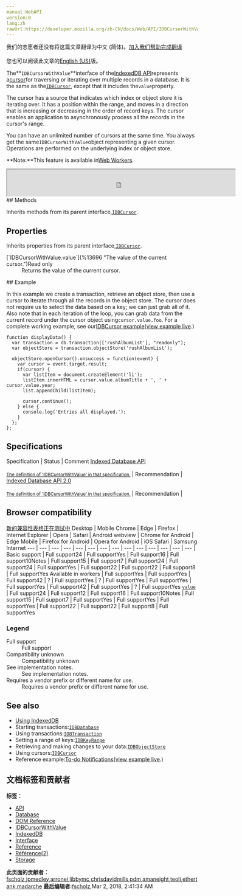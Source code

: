 ```yaml
---
manual:WebAPI
version:0
lang:zh
rawUrl:https://developer.mozilla.org/zh-CN/docs/Web/API/IDBCursorWithValue
---
```




<bdi>我们的志愿者还没有将这篇文章翻译为<bdi>中文 (简体)</bdi>。[加入我们帮助完成翻译](%13693 "")<br></br>您也可以阅读此文章的[English (US)](%13694 "")版。</bdi>










The**`IDBCursorWithValue`**interface of the[IndexedDB API](%13656 "")represents a[cursor](%13657 "")for traversing or iterating over multiple records in a database. It is the same as the[`IDBCursor`](%13695 "The IDBCursor interface of the IndexedDB API represents a cursor for traversing or iterating over multiple records in a database."), except that it includes the`value`property.



The cursor has a source that indicates which index or object store it is iterating over. It has a position within the range, and moves in a direction that is increasing or decreasing in the order of record keys. The cursor enables an application to asynchronously process all the records in the cursor&#39;s range.



You can have an unlimited number of cursors at the same time. You always get the same`IDBCursorWithValue`object representing a given cursor. Operations are performed on the underlying index or object store.

**Note:**This feature is available in[Web Workers](%4334 "").
<iframe src='https://mdn.mozillademos.org/en-US/docs/Web/API/IDBCursorWithValue$samples/inheritance_diagram?revision=1363526' width='600' height='70'></iframe>
## Methods<a name="Methods"></a>


Inherits methods from its parent interface,[`IDBCursor`](%13695 "The IDBCursor interface of the IndexedDB API represents a cursor for traversing or iterating over multiple records in a database.").


## Properties<a name="Properties"></a>


Inherits properties from its parent interface,[`IDBCursor`](%13695 "The IDBCursor interface of the IndexedDB API represents a cursor for traversing or iterating over multiple records in a database.").

<dl><dt>[`IDBCursorWithValue.value`](%13696 "The value of the current cursor.")Read only</dt><dd>Returns the value of the current cursor.</dd></dl>
## Example<a name="Example"></a>


In this example we create a transaction, retrieve an object store, then use a cursor to iterate through all the records in the object store. The cursor does not require us to select the data based on a key; we can just grab all of it. Also note that in each iteration of the loop, you can grab data from the current record under the cursor object using`cursor.value.foo`. For a complete working example, see our[IDBCursor example](%13668 "")([view example live](%13669 "").)


```
function displayData() {
  var transaction = db.transaction(['rushAlbumList'], "readonly");
  var objectStore = transaction.objectStore('rushAlbumList');

  objectStore.openCursor().onsuccess = function(event) {
    var cursor = event.target.result;
    if(cursor) {
      var listItem = document.createElement('li');
      listItem.innerHTML = cursor.value.albumTitle + ', ' + cursor.value.year;
      list.appendChild(listItem);  

      cursor.continue();
    } else {
      console.log('Entries all displayed.');
    }
  };
};
```

## Specifications<a name="Specifications"></a>
Specification | Status | Comment 
[Indexed Database API<br></br><small>The definition of &#39;IDBCursorWithValue&#39; in that specification.</small>](%13697 "") | Recommendation |  
[Indexed Database API 2.0<br></br><small>The definition of &#39;IDBCursorWithValue&#39; in that specification.</small>](%13698 "") | Recommendation |  


## Browser compatibility<a name="Browser_compatibility"></a>
[新的兼容性表格正在测试中<i></i>](%3360 "")
<abbr>Desktop<i></i></abbr> | <abbr>Mobile<i></i></abbr> 
<abbr>Chrome<i></i></abbr> | <abbr>Edge<i></i></abbr> | <abbr>Firefox<i></i></abbr> | <abbr>Internet Explorer<i></i></abbr> | <abbr>Opera<i></i></abbr> | <abbr>Safari<i></i></abbr> | <abbr>Android webview<i></i></abbr> | <abbr>Chrome for Android<i></i></abbr> | <abbr>Edge Mobile<i></i></abbr> | <abbr>Firefox for Android<i></i></abbr> | <abbr>Opera for Android<i></i></abbr> | <abbr>iOS Safari<i></i></abbr> | <abbr>Samsung Internet<i></i></abbr> 
 ---  |  ---  |  ---  |  ---  |  ---  |  ---  |  ---  |  ---  |  ---  |  ---  |  ---  |  ---  |  ---  |  ---  | 
Basic support | <abbr>Full support</abbr>24 | <abbr>Full support</abbr>Yes | <abbr>Full support</abbr>16 | <abbr>Full support</abbr>10<abbr>Notes<i></i></abbr> | <abbr>Full support</abbr>15 | <abbr>Full support</abbr>7 | <abbr>Full support</abbr>24 | <abbr>Full support</abbr>24 | <abbr>Full support</abbr>Yes | <abbr>Full support</abbr>22 | <abbr>Full support</abbr>22 | <abbr>Full support</abbr>8 | <abbr>Full support</abbr>Yes 
Available in workers | <abbr>Full support</abbr>Yes | <abbr>Full support</abbr>Yes | <abbr>Full support</abbr>42 | <abbr>?</abbr> | <abbr>Full support</abbr>Yes | <abbr>?</abbr> | <abbr>Full support</abbr>Yes | <abbr>Full support</abbr>Yes | <abbr>Full support</abbr>Yes | <abbr>Full support</abbr>42 | <abbr>Full support</abbr>Yes | <abbr>?</abbr> | <abbr>Full support</abbr>Yes 
[`value`](%13699 "") | <abbr>Full support</abbr>24 | <abbr>Full support</abbr>12 | <abbr>Full support</abbr>16 | <abbr>Full support</abbr>10<abbr>Notes<i></i></abbr> | <abbr>Full support</abbr>15 | <abbr>Full support</abbr>7 | <abbr>Full support</abbr>Yes | <abbr>Full support</abbr>Yes | <abbr>Full support</abbr>Yes | <abbr>Full support</abbr>22 | <abbr>Full support</abbr>22 | <abbr>Full support</abbr>8 | <abbr>Full support</abbr>Yes 


### Legend<a name="Legend"></a>
<dl><dt><abbr>Full support</abbr></dt><dd>Full support</dd><dt><abbr>Compatibility unknown</abbr></dt><dd>Compatibility unknown</dd><dt><abbr>See implementation notes.<i></i></abbr></dt><dd>See implementation notes.</dd><dt><abbr>Requires a vendor prefix or different name for use.<i></i></abbr></dt><dd>Requires a vendor prefix or different name for use.</dd></dl>


## See also<a name="See_also"></a>

* [Using IndexedDB](%13671 "")
* Starting transactions:[`IDBDatabase`](%13700 "The IDBDatabase interface of the IndexedDB API provides a connection to a database; you can use an IDBDatabase object to open a transaction on your database then create, manipulate, and delete objects (data) in that database. The interface provides the only way to get and manage versions of the database.")
* Using transactions:[`IDBTransaction`](%13701 "Note that as of Firefox 40, IndexedDB transactions have relaxed durability guarantees to increase performance (see bug 1112702.) Previously in a readwrite transaction IDBTransaction.oncomplete was fired only when all data was guaranteed to have been flushed to disk. In Firefox 40+ the complete event is fired after the OS has been told to write the data but potentially before that data has actually been flushed to disk. The complete event may thus be delivered quicker than before, however, there exists a small chance that the entire transaction will be lost if the OS crashes or there is a loss of system power before the data is flushed to disk. Since such catastrophic events are rare most consumers should not need to concern themselves further.")
* Setting a range of keys:[`IDBKeyRange`](%13702 "A key range can be a single value or a range with upper and lower bounds or endpoints. If the key range has both upper and lower bounds, then it is bounded; if it has no bounds, it is unbounded. A bounded key range can either be open (the endpoints are excluded) or closed (the endpoints are included). To retrieve all keys within a certain range, you can use the following code constructs:")
* Retrieving and making changes to your data:[`IDBObjectStore`](%13703 "This example shows a variety of different uses of object stores, from updating the data structure with IDBObjectStore.createIndex inside an onupgradeneeded function, to adding a new item to our object store with IDBObjectStore.add. For a full working example, see our To-do Notifications app (view example live.)")
* Using cursors:[`IDBCursor`](%13695 "The IDBCursor interface of the IndexedDB API represents a cursor for traversing or iterating over multiple records in a database.")
* Reference example:[To-do Notifications](%13672 "")([view example live](%13673 "").)



## 文档标签和贡献者
**标签：**
* [API](%50 "")
* [Database](%13704 "")
* [DOM Reference](%6350 "")
* [IDBCursorWithValue](%13705 "")
* [IndexedDB](%13706 "")
* [Interface](%3380 "")
* [Reference](%3381 "")
* [Référence(2)](%3892 "")
* [Storage](%4710 "")

**此页面的贡献者：**[fscholz](%60 ""),[jpmedley](%3413 ""),[arronei](%3893 ""),[libbymc](%5110 ""),[chrisdavidmills](%3495 ""),[pdm](%13691 ""),[amaneight](%13692 ""),[teoli](%160 ""),[ethertank](%65 ""),[madarche](%6765 "")
**最后编辑者:**[fscholz](%60 ""),<time>Mar 2, 2018, 2:41:34 AM</time>


